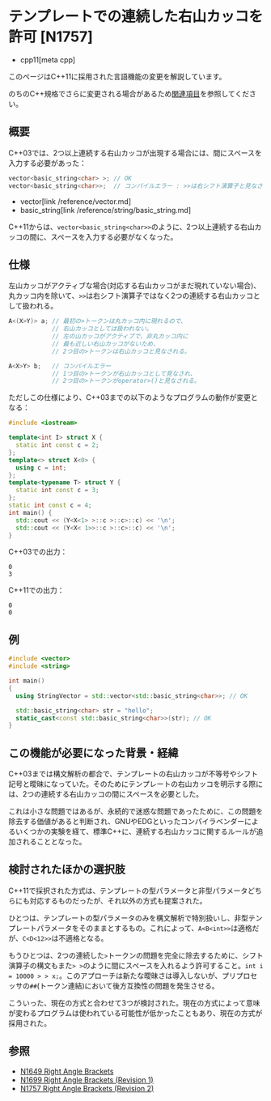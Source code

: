# テンプレートでの連続した右山カッコを許可 [N1757]
* cpp11[meta cpp]

<!-- start lang caution -->

このページはC++11に採用された言語機能の変更を解説しています。

のちのC++規格でさらに変更される場合があるため[関連項目](#relative-page)を参照してください。

<!-- last lang caution -->

## 概要
C++03では、2つ以上連続する右山カッコが出現する場合には、間にスペースを入力する必要があった：

```cpp
vector<basic_string<char> >; // OK
vector<basic_string<char>>;  // コンパイルエラー : >>は右シフト演算子と見なされる
```
* vector[link /reference/vector.md]
* basic_string[link /reference/string/basic_string.md]

C++11からは、`vector<basic_string<char>>`のように、2つ以上連続する右山カッコの間に、スペースを入力する必要がなくなった。


## 仕様
左山カッコがアクティブな場合(対応する右山カッコがまだ現れていない場合)、丸カッコ内を除いて、`>>`は右シフト演算子ではなく2つの連続する右山カッコとして扱われる。

```cpp
A<(X>Y)> a; // 最初の>トークンは丸カッコ内に現れるので、
            // 右山カッコとしては扱われない。
            // 左の山カッコがアクティブで、非丸カッコ内に
            // 最も近しい右山カッコがないため、
            // 2つ目の>トークンは右山カッコと見なされる。

A<X>Y> b;   // コンパイルエラー
            // 1つ目の>トークンが右山カッコとして見なされ、
            // 2つ目の>トークンがoperator>()と見なされる。
```

ただしこの仕様により、C++03までの以下のようなプログラムの動作が変更となる：

```cpp example
#include <iostream>

template<int I> struct X {
  static int const c = 2;
};
template<> struct X<0> {
  using c = int;
};
template<typename T> struct Y {
  static int const c = 3;
};
static int const c = 4;
int main() {
  std::cout << (Y<X<1> >::c >::c>::c) << '\n';
  std::cout << (Y<X< 1>>::c >::c>::c) << '\n';
}
```

C++03での出力：

```
0
3
```

C++11での出力：

```
0
0
```


## 例
```cpp example
#include <vector>
#include <string>

int main()
{
  using StringVector = std::vector<std::basic_string<char>>; // OK

  std::basic_string<char> str = "hello";
  static_cast<const std::basic_string<char>>(str); // OK
}
```


## この機能が必要になった背景・経緯
C++03までは構文解析の都合で、テンプレートの右山カッコが不等号やシフト記号と曖昧になっていた。そのためにテンプレートの右山カッコを明示する際には、2つの連続する右山カッコの間にスペースを必要とした。

これは小さな問題ではあるが、永続的で迷惑な問題であったために、この問題を除去する価値があると判断され、GNUやEDGといったコンパイラベンダーによるいくつかの実験を経て、標準C++に、連続する右山カッコに関するルールが追加されることとなった。


## 検討されたほかの選択肢
C++11で採択された方式は、テンプレートの型パラメータと非型パラメータどちらにも対応するものだったが、それ以外の方式も提案された。

ひとつは、テンプレートの型パラメータのみを構文解析で特別扱いし、非型テンプレートパラメータをそのままとするもの。これによって、`A<B<int>>`は適格だが、`C<D<12>>`は不適格となる。

もうひとつは、2つの連続した`>`トークンの問題を完全に除去するために、シフト演算子の構文もまた`> >`のように間にスペースを入れるよう許可すること。`int i = 10000 > > x;`。このアプローチは新たな曖昧さは導入しないが、プリプロセッサの`##`(トークン連結)において後方互換性の問題を発生させる。

こういった、現在の方式と合わせて3つが検討された。現在の方式によって意味が変わるプログラムは使われている可能性が低かったこともあり、現在の方式が採用された。


## 参照
- [N1649 Right Angle Brackets](http://www.open-std.org/jtc1/sc22/wg21/docs/papers/2004/n1649.html)
- [N1699 Right Angle Brackets (Revision 1)](http://www.open-std.org/jtc1/sc22/wg21/docs/papers/2004/n1699.html)
- [N1757 Right Angle Brackets (Revision 2)](http://www.open-std.org/jtc1/sc22/wg21/docs/papers/2005/n1757.html)

